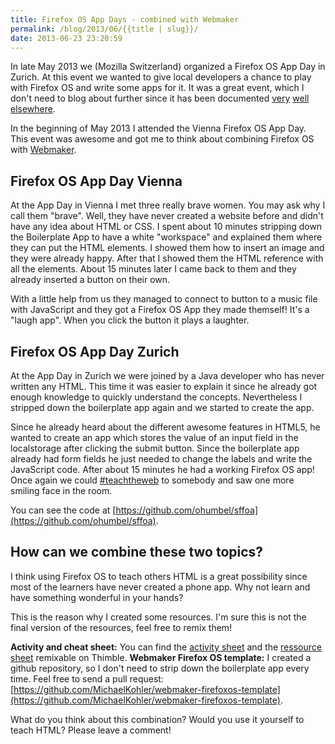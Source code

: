 ```yaml
---
title: Firefox OS App Days - combined with Webmaker
permalink: /blog/2013/06/{{title | slug}}/
date: 2013-06-23 23:20:59
---
```


In late May 2013 we (Mozilla Switzerland) organized a Firefox OS App Day in Zurich. At this event we wanted to give local developers a chance to play with Firefox OS and write some apps for it. It was a great event, which I don't need to blog about further since it has been documented [very](http://blog.zuehlke.com/firefoxos-app-day-switzerland-was-great/) [well](https://blog.liip.ch/archive/2013/05/28/firefox-os-app-day.html) [elsewhere](http://blog.utou.ch/2013/mozilla-firefox-os-app-day/).

<!-- excerpt -->

In the beginning of May 2013 I attended the Vienna Firefox OS App Day. This event was awesome and got me to think about combining Firefox OS with [Webmaker](http://www.webmaker.org).

## Firefox OS App Day Vienna

At the App Day in Vienna I met three really brave women. You may ask why I call them "brave". Well, they have never created a website before and didn't have any idea about HTML or CSS. I spent about 10 minutes stripping down the Boilerplate App to have a white "workspace" and explained them where they can put the HTML elements. I showed them how to insert an image and they were already happy. After that I showed them the HTML reference with all the elements. About 15 minutes later I came back to them and they already inserted a button on their own.

With a little help from us they managed to connect to button to a music file with JavaScript and they got a Firefox OS App they made themself! It's a "laugh app". When you click the button it plays a laughter.

## Firefox OS App Day Zurich

At the App Day in Zurich we were joined by a Java developer who has never written any HTML. This time it was easier to explain it since he already got enough knowledge to quickly understand the concepts. Nevertheless I stripped down the boilerplate app again and we started to create the app.

Since he already heard about the different awesome features in HTML5, he wanted to create an app which stores the value of an input field in the localstorage after clicking the submit button. Since the boilerplate app already had form fields he just needed to change the labels and write the JavaScript code. After about 15 minutes he had a working Firefox OS app! Once again we could [#teachtheweb](https://twitter.com/search?q=teachtheweb) to somebody and saw one more smiling face in the room.

You can see the code at [https://github.com/ohumbel/sffoa](https://github.com/ohumbel/sffoa).

## How can we combine these two topics?

I think using Firefox OS to teach others HTML is a great possibility since most of the learners have never created a phone app. Why not learn and have something wonderful in your hands?

This is the reason why I created some resources. I'm sure this is not the final version of the resources, feel free to remix them!

**Activity and cheat sheet:** You can find the [activity sheet](https://mkohler.makes.org/thimble/firefox-os-app-activity-sheet) and the [ressource sheet](https://mkohler.makes.org/thimble/firefox-os-app-resource-template) remixable on Thimble.
**Webmaker Firefox OS template:** I created a github repository, so I don't need to strip down the boilerplate app every time. Feel free to send a pull request: [https://github.com/MichaelKohler/webmaker-firefoxos-template](https://github.com/MichaelKohler/webmaker-firefoxos-template).

What do you think about this combination? Would you use it yourself to teach HTML? Please leave a comment!
